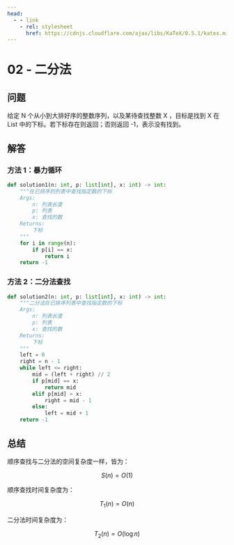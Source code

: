 ```yaml
---
head:
  - - link
    - rel: stylesheet
      href: https://cdnjs.cloudflare.com/ajax/libs/KaTeX/0.5.1/katex.min.css
---
```


# 02 - 二分法

## 问题

给定 N 个从小到大排好序的整数序列，以及某待查找整数 X ，目标是找到 X 在 List 中的下标。若下标存在则返回；否则返回 -1，表示没有找到。

## 解答

### 方法 1：暴力循环

```python
def solution1(n: int, p: list[int], x: int) -> int:
    """在已排序的列表中查找指定数的下标
    Args:
        n: 列表长度
        p: 列表
        x: 查找的数
    Returns:
        下标
    """
    for i in range(n):
        if p[i] == x:
            return i
    return -1
```

### 方法 2：二分法查找

```python
def solution2(n: int, p: list[int], x: int) -> int:
    """二分法在已排序列表中查找指定数的下标
    Args:
        n: 列表长度
        p: 列表
        x: 查找的数
    Returns:
        下标
    """
    left = 0
    right = n - 1
    while left <= right:
        mid = (left + right) // 2
        if p[mid] == x:
            return mid
        elif p[mid] > x:
            right = mid - 1
        else:
            left = mid + 1
    return -1
```

## 总结

顺序查找与二分法的空间复杂度一样，皆为：

$$
S(n) = O(1)
$$

顺序查找时间复杂度为：

$$
T_1(n) = O(n)
$$

二分法时间复杂度为：

$$
T_2(n) = O(\log{n})
$$